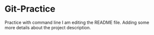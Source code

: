 # Git-Practice
Practice with command line
I am editing the README file. Adding some more details about the project description.
